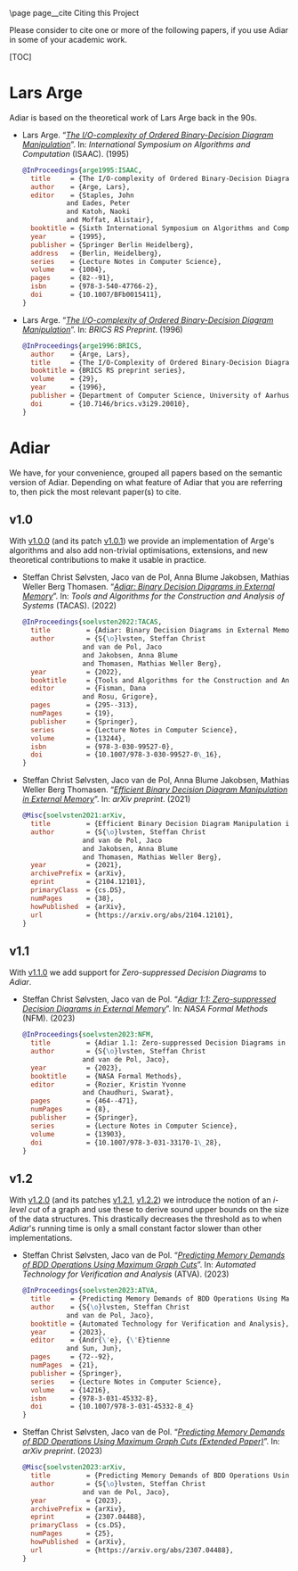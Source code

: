 \page page__cite Citing this Project

Please consider to cite one or more of the following papers, if you use Adiar in
some of your academic work.

[TOC]

Lars Arge
========================

Adiar is based on the theoretical work of Lars Arge back in the 90s.

- Lars Arge.
  “[*The I/O-complexity of Ordered Binary-Decision Diagram Manipulation*](https://link.springer.com/chapter/10.1007/BFb0015411)”.
  In: *International Symposium on Algorithms and Computation* (ISAAC). (1995)
  ```bibtex
  @InProceedings{arge1995:ISAAC,
    title     = {The I/O-complexity of Ordered Binary-Decision Diagram manipulation},
    author    = {Arge, Lars},
    editor    = {Staples, John
             and Eades, Peter
             and Katoh, Naoki
             and Moffat, Alistair},
    booktitle = {Sixth International Symposium on Algorithms and Computation},
    year      = {1995},
    publisher = {Springer Berlin Heidelberg},
    address   = {Berlin, Heidelberg},
    series    = {Lecture Notes in Computer Science},
    volume    = {1004},
    pages     = {82--91},
    isbn      = {978-3-540-47766-2},
    doi       = {10.1007/BFb0015411},
  }
  ```

- Lars Arge.
  “[*The I/O-complexity of Ordered Binary-Decision Diagram Manipulation*](https://tidsskrift.dk/brics/issue/view/2576)”.
  In: *BRICS RS Preprint*. (1996)
  ```bibtex
  @InProceedings{arge1996:BRICS,
    author    = {Arge, Lars},
    title     = {The I/O-Complexity of Ordered Binary-Decision Diagram},
    booktitle = {BRICS RS preprint series},
    volume    = {29},
    year      = {1996},
    publisher = {Department of Computer Science, University of Aarhus},
    doi       = {10.7146/brics.v3i29.20010},
  }
  ```


Adiar
========================

We have, for your convenience, grouped all papers based on the semantic version
of Adiar. Depending on what feature of Adiar that you are referring to, then
pick the most relevant paper(s) to cite.

v1.0
------------------------

With [v1.0.0](https://github.com/SSoelvsten/adiar/releases/tag/v1.0.0) (and its
patch [v1.0.1](https://github.com/SSoelvsten/adiar/releases/tag/v1.0.1)) we
provide an implementation of Arge's algorithms and also add non-trivial
optimisations, extensions, and new theoretical contributions to make it usable
in practice.

- Steffan Christ Sølvsten, Jaco van de Pol, Anna Blume Jakobsen, Mathias Weller Berg Thomasen.
  “[*Adiar: Binary Decision Diagrams in External Memory*](https://link.springer.com/chapter/10.1007/978-3-030-99527-0_16)”.
  In: *Tools and Algorithms for the Construction and Analysis of Systems* (TACAS). (2022)
  ```bibtex
  @InProceedings{soelvsten2022:TACAS,
    title         = {Adiar: Binary Decision Diagrams in External Memory},
    author        = {S{\o}lvsten, Steffan Christ
                 and van de Pol, Jaco
                 and Jakobsen, Anna Blume
                 and Thomasen, Mathias Weller Berg},
    year          = {2022},
    booktitle     = {Tools and Algorithms for the Construction and Analysis of Systems},
    editor        = {Fisman, Dana
                 and Rosu, Grigore},
    pages         = {295--313},
    numPages      = {19},
    publisher     = {Springer},
    series        = {Lecture Notes in Computer Science},
    volume        = {13244},
    isbn          = {978-3-030-99527-0},
    doi           = {10.1007/978-3-030-99527-0\_16},
  }
  ```

- Steffan Christ Sølvsten, Jaco van de Pol, Anna Blume Jakobsen, Mathias Weller Berg Thomasen.
  “[*Efficient Binary Decision Diagram Manipulation in External Memory*](https://arxiv.org/abs/2104.12101)”.
  In: *arXiv preprint*. (2021)
  ```bibtex
  @Misc{soelvsten2021:arXiv,
    title         = {Efficient Binary Decision Diagram Manipulation in External Memory},
    author        = {S{\o}lvsten, Steffan Christ
                 and van de Pol, Jaco
                 and Jakobsen, Anna Blume
                 and Thomasen, Mathias Weller Berg},
    year          = {2021},
    archivePrefix = {arXiv},
    eprint        = {2104.12101},
    primaryClass  = {cs.DS},
    numPages      = {38},
    howPublished  = {arXiv},
    url           = {https://arxiv.org/abs/2104.12101},
  }
  ```

v1.1
------------------------

With [v1.1.0](https://github.com/SSoelvsten/adiar/releases/tag/v1.1.0) we add
support for *Zero-suppressed Decision Diagrams* to *Adiar*.

- Steffan Christ Sølvsten, Jaco van de Pol.
  “[*Adiar 1:1: Zero-suppressed Decision Diagrams in External Memory*](https://link.springer.com/chapter/10.1007/978-3-031-33170-1_28)”.
  In: *NASA Formal Methods* (NFM). (2023)
  ```bibtex
  @InProceedings{soelvsten2023:NFM,
    title         = {Adiar 1.1: Zero-suppressed Decision Diagrams in External Memory},
    author        = {S{\o}lvsten, Steffan Christ
                 and van de Pol, Jaco},
    year          = {2023},
    booktitle     = {NASA Formal Methods},
    editor        = {Rozier, Kristin Yvonne
                 and Chaudhuri, Swarat},
    pages         = {464--471},
    numPages      = {8},
    publisher     = {Springer},
    series        = {Lecture Notes in Computer Science},
    volume        = {13903},
    doi           = {10.1007/978-3-031-33170-1\_28},
  }
  ```

v1.2
------------------------

With [v1.2.0](https://github.com/SSoelvsten/adiar/releases/tag/v1.2.0) (and its
patches [v1.2.1](https://github.com/SSoelvsten/adiar/releases/tag/v1.2.1),
[v1.2.2](https://github.com/SSoelvsten/adiar/releases/tag/v1.2.2)) we introduce
the notion of an *i-level cut* of a graph and use these to derive sound upper
bounds on the size of the data structures. This drastically decreases the
threshold as to when *Adiar*'s running time is only a small constant factor
slower than other implementations.

- Steffan Christ Sølvsten, Jaco van de Pol.
  “[*Predicting Memory Demands of BDD Operations Using Maximum Graph Cuts*](https://link.springer.com/chapter/10.1007/978-3-031-45332-8_4)”.
  In: *Automated Technology for Verification and Analysis* (ATVA). (2023)
  ```bibtex
  @InProceedings{soelvsten2023:ATVA,
    title     = {Predicting Memory Demands of BDD Operations Using Maximum Graph Cuts},
    author    = {S{\o}lvsten, Steffan Christ
             and van de Pol, Jaco},
    booktitle = {Automated Technology for Verification and Analysis},
    year      = {2023},
    editor    = {Andr{\'e}, {\'E}tienne
             and Sun, Jun},
    pages     = {72--92},
    numPages  = {21},
    publisher = {Springer},
    series    = {Lecture Notes in Computer Science},
    volume    = {14216},
    isbn      = {978-3-031-45332-8},
    doi       = {10.1007/978-3-031-45332-8_4}
  }
  ```

- Steffan Christ Sølvsten, Jaco van de Pol.
  “[*Predicting Memory Demands of BDD Operations Using Maximum Graph Cuts (Extended Paper)*](https://arxiv.org/abs/2307.04488)”.
  In: *arXiv preprint*. (2023)
  ```bibtex
  @Misc{soelvsten2023:arXiv,
    title         = {Predicting Memory Demands of BDD Operations Using Maximum Graph Cuts (Extended Paper)},
    author        = {S{\o}lvsten, Steffan Christ
                 and van de Pol, Jaco},
    year          = {2023},
    archivePrefix = {arXiv},
    eprint        = {2307.04488},
    primaryClass  = {cs.DS},
    numPages      = {25},
    howPublished  = {arXiv},
    url           = {https://arxiv.org/abs/2307.04488},
  }
  ```
